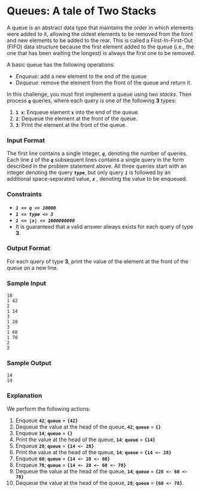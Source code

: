 # Queues: A tale of Two Stacks

A queue is an abstract data type that maintains the order in which elements were added to it, allowing the oldest
elements to be removed from the front and new elements to be added to the rear. This is called a First-In-First-Out
(FIFO) data structure because the first element added to the queue (i.e., the one that has been waiting the longest) is
always the first one to be removed.

A basic queue has the following operations:
- *Enqueue*: add a new element to the end of the queue
- *Dequeue*: remove the element from the front of the queue and return it.
 
In this challenge, you must first implement a queue using *two stacks*. Then process ***`q`*** queries, where each
query is one of the following **3** types:
1. **`1 x`**: Enqueue element **`x`** into the end of the queue.
2. **`2`**: Dequeue the element at the front of the queue.
3. **`3`**: Print the element at the front of the queue.

### Input Format

The first line contains a single integer, ***`q`***, denoting the number of queries. 
Each line ***`i`*** of the ***`q`*** subsequent lines contains a single query in the form described in the problem statement above. All
three queries start with an integer denoting the query ***`type`***, but only query ***`1`*** is followed by an additional space-separated value,
***`x`*** , denoting the value to be enqueued.

### Constraints
- ***`1 <= q <= 10000`***
- ***`1 <= type <= 3`***
- ***`1 <= |x| <= 1000000000`***
- It is guaranteed that a valid answer always exists for each query of type **3**.

### Output Format

For each query of type **3**, print the value of the element at the front of the queue on a new line.

### Sample Input
```
10
1 42
2
1 14
3
1 28
3
1 60
1 78
2
2
```

### Sample Output

```
14
14
```

### Explanation

We perform the following actions:
1. Enqueue **`42`**; **`queue`** = **`{42}`**
2. Dequeue the value at the head of the queue, **`42`**; **`queue`** = **`{}`**
3. Enqueue **`14`**; **`queue`** = **`{}`**
4. Print the value at the head of the queue, **`14`**; **`queue`** = **`{14}`**
5. Enqueue **`28`**; **`queue`** = **`{14 <- 28}`**
6. Print the value at the head of the queue, **`14`**; **`queue`** = **`{14 <- 28}`**
7. Enqueue **`60`**; **`queue`** = **`{14 <- 28 <- 60}`**
8. Enqueue **`78`**; **`queue`** = **`{14 <- 28 <- 60 <- 78}`**
9. Dequeue the value at the head of the queue, **`14`**; **`queue`** = **`{28 <- 60 <- 78}`**
10. Dequeue the value at the head of the queue, **`28`**; **`queue`** = **`{60 <- 78}`**.


